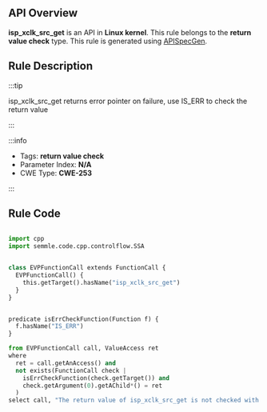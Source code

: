 ---
---


## API Overview
**isp_xclk_src_get** is an API in **Linux kernel**. This rule belongs to the **return value check** type. This rule is generated using [APISpecGen](../../tools/APISpecGen).
## Rule Description

:::tip

isp_xclk_src_get returns error pointer on failure, use IS_ERR to check the return value

:::

:::info

- Tags: **return value check**
- Parameter Index: **N/A**
- CWE Type: **CWE-253**

:::

## Rule Code
```python

import cpp
import semmle.code.cpp.controlflow.SSA


class EVPFunctionCall extends FunctionCall {
  EVPFunctionCall() {
    this.getTarget().hasName("isp_xclk_src_get")
  }
}


predicate isErrCheckFunction(Function f) {
  f.hasName("IS_ERR") 
}

from EVPFunctionCall call, ValueAccess ret
where
  ret = call.getAnAccess() and
  not exists(FunctionCall check |
    isErrCheckFunction(check.getTarget()) and
    check.getArgument(0).getAChild*() = ret
  )
select call, "The return value of isp_xclk_src_get is not checked with IS_ERR."
    
```